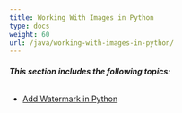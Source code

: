 ```yaml
---
title: Working With Images in Python
type: docs
weight: 60
url: /java/working-with-images-in-python/
---
```


###### **This section includes the following topics:** 

- [Add Watermark in Python](https://docs.aspose.com/words/java/add-watermark-in-python/)

